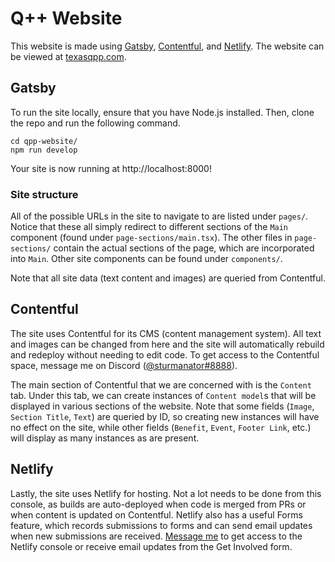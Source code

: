 # Q++ Website

This website is made using [Gatsby](https://www.gatsbyjs.com/), [Contentful](https://www.contentful.com/), and [Netlify](https://www.netlify.com/). The website can be viewed at [texasqpp.com](https://texasqpp.com).

## Gatsby

To run the site locally, ensure that you have Node.js installed. Then, clone the repo and run the following command.

```shell
cd qpp-website/
npm run develop
```

Your site is now running at http://localhost:8000!

### Site structure

All of the possible URLs in the site to navigate to are listed under `pages/`. Notice that these all simply redirect to different sections of the `Main` component (found under `page-sections/main.tsx`). The other files in `page-sections/` contain the actual sections of the page, which are incorporated into `Main`. Other site components can be found under `components/`.

Note that all site data (text content and images) are queried from Contentful.

## Contentful

The site uses Contentful for its CMS (content management system). All text and images can be changed from here and the site will automatically rebuild and redeploy without needing to edit code. To get access to the Contentful space, message me on Discord ([@sturmanator#8888](https://discordapp.com/users/sturmanator#8888)).

The main section of Contentful that we are concerned with is the `Content` tab. Under this tab, we can create instances of `Content model`s that will be displayed in various sections of the website. Note that some fields (`Image`, `Section Title`, `Text`) are queried by ID, so creating new instances will have no effect on the site, while other fields (`Benefit`, `Event`, `Footer Link`, etc.) will display as many instances as are present.

## Netlify

Lastly, the site uses Netlify for hosting. Not a lot needs to be done from this console, as builds are auto-deployed when code is merged from PRs or when content is updated on Contentful. Netlify also has a useful Forms feature, which records submissions to forms and can send email updates when new submissions are received. [Message me](https://discordapp.com/users/sturmanator#8888) to get access to the Netlify console or receive email updates from the Get Involved form.
